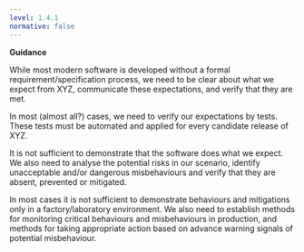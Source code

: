 ```yaml
---
level: 1.4.1
normative: false
---
```


**Guidance**

While most modern software is developed without a formal requirement/specification process, we need to be clear about what we expect from XYZ, communicate these expectations, and verify that they are met.

In most (almost all?) cases, we need to verify our expectations by tests. These tests must be automated and applied for every candidate release of XYZ.

It is not sufficient to demonstrate that the software does what we expect. We also need to analyse the potential risks in our scenario, identify unacceptable and/or dangerous misbehaviours and verify that they are absent, prevented or mitigated.

In most cases it is not sufficient to demonstrate behaviours and mitigations only in a factory/laboratory environment. We also need to establish methods for monitoring critical behaviours and misbehaviours in production, and methods for taking appropriate action based on advance warning signals of potential misbehaviour.
